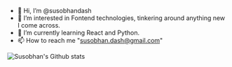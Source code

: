 - 👋 Hi, I’m @susobhandash
- 👀 I’m interested in Fontend technologies, tinkering around anything new I come across.
- 🌱 I’m currently learning React and Python.
- 📫 How to reach me "susobhan.dash@gmail.com"

![Susobhan's Github stats](https://github-readme-stats-eight-theta.vercel.app/api?username=susobhandash&show_icons=true&theme=radical&include_all_commits=true&count_private=true)

<!---
susobhandash/susobhandash is a ✨ special ✨ repository because its `README.md` (this file) appears on your GitHub profile.
You can click the Preview link to take a look at your changes.
--->
